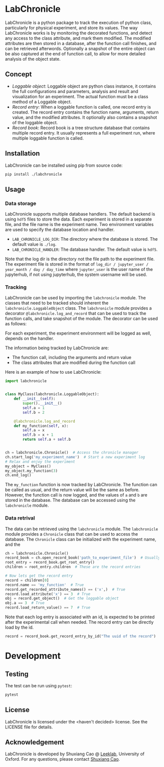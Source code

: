 # LabChronicle

LabChronicle is a python package to track the execution of python class, particularly for physical experiment, and
store its values. The way LabChronicle works is by monitoring the decorated functions, and detect any access to the
class attribute, and mark them modified. The modified attributes are then stored in a database, after the function
call finishes, and can be retrieved afterwords. Optionally a snapshot of the entire object can be also captured at
the end of function call, to allow for more detailed analysis of the object state.

## Concept

+ *Loggable object*: Loggable object are python class instance, it contains the full configurations and parameters,
  analysis and result and visualization for an experiment. The actual function must be a class method of a Loggable
  object.
+ *Record entry*: When a loggable function is called, one record entry is created. The record entry contains the
  function
  name, arguments, return value, and the modified attributes. It optionally also contains a snapshot of the loggable
  object.
+ *Record book*: Record book is a tree structure database that contains multiple record entry. It usually represents a
  full experiment run, where multiple loggable function is called.

## Installation

LabChronicle can be installed using pip from source code:

```bash
pip install ./labchronicle
```

## Usage

### Data storage

LabChronicle supports multiple database handlers. The default backend is using  `hdf5` files to store the data. Each
experiment is stored in a separate file, and the file name is the experiment name. Two environment variables are used
to specify the database location and handler.

+ `LAB_CHRONICLE_LOG_DIR`: The directory where the database is stored. The default value is `./log`.
+ `LAB_CHRONICLE_HANDLER`: The database handler. The default value is `hdf5`.

Note that the log dir is the directory not the file path to the experiment file. The experiment file is stored in the
format of `log_dir / jupyter_user / year_month / day / day_time` where `jupyter_user` is the user name of the
jupyterhub,
if not using jupyterhub, the system username will be used.

### Tracking

LabChronicle can be used by importing the `labchronicle` module. The classes that need to be tracked should inherent the
`labchronicle.LoggableObject` class. The `labchronicle` module provides a decorator `@labchronicle.log_and_record` that
can be used to track the function calls, and take snapshot of the module. The decorator can be used as follows:

For each experiment, the experiment environment will be logged as well, depends on the handler.

The information being tracked by LabChronicle are:

+ The function call, including the arguments and return value
+ The class attributes that are modified during the function call

Here is an example of how to use LabChronicle:

```python
import labchronicle


class MyClass(labchronicle.LoggableObject):
    def __init__(self):
        super().__init__()
        self.a = 1
        self.b = 2

    @labchronicle.log_and_record
    def my_function(self, x):
        self.a = x
        self.b = x + 1
        return self.a + self.b


ch = labchronicle.Chronicle()  # Access the chronicle manager
ch.start_log('my_experiment_name')  # Start a new experiment log
# Relax and enjoy the experiment
my_object = MyClass()
my_object.my_function(3)
ch.end_log()

```

The `my_function` function is now tracked by LabChronicle. The function can be called as usual, and the return value
will be the same as before. However, the function call is now logged, and the values of `a` and `b` are stored in the
database. The database can be accessed using the `labchronicle` module.

### Data retrival

The data can be retrieved using the `labchronicle` module. The `labchronicle` module provides a `Chronicle` class that
can be used to access the database. The `Chronicle` class can be initialized with the experiment name, and the

```python
ch = labchronicle.Chronicle()
record_book = ch.open_record_book('path_to_experiment_file')  # Usually specified 
root_entry = record_book.get_root_entry()
children = root_entry.children  # These are the record entries

# Now lets get the record entry
record = children[0]
record.name == 'my_function'  # True
record.get_recorded_attribute_names() == ('x',)  # True
record.load_attribute('x') == 3  # True
obj = record.get_object()  # Get the loggable object
obj.a == 3  # True
record.load_return_value() == 7  # True
```

Note that each log entry is associated with an id, is expected to be printed after the experimental call when needed.
The record entry can be directly load by the id.

```python
record = record_book.get_record_entry_by_id("The uuid of the record")
```

# Development

## Testing

The test can be run using `pytest`:

```bash
pytest
```

## License

LabChronicle is licensed under the <haven't decided> license. See the LICENSE file for details.

## Acknowledgement

LabChronicle is developed by Shuxiang Cao @ [Leeklab](https://leeklab.org), University of Oxford. For any questions,
please contact [Shuxiang Cao](mailto:shuxiang.cao@physics.ox.ac.uk).